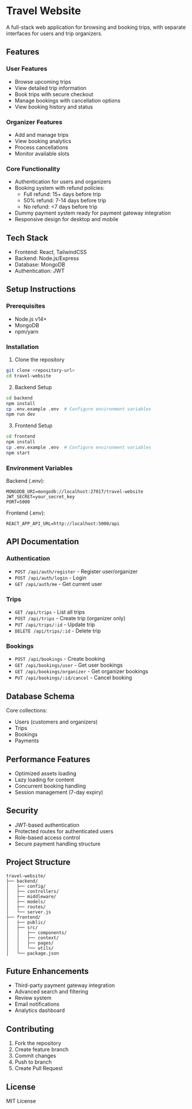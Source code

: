 # Travel Website

A full-stack web application for browsing and booking trips, with separate interfaces for users and trip organizers.

## Features

### User Features
- Browse upcoming trips
- View detailed trip information
- Book trips with secure checkout
- Manage bookings with cancellation options
- View booking history and status

### Organizer Features
- Add and manage trips
- View booking analytics
- Process cancellations
- Monitor available slots

### Core Functionality
- Authentication for users and organizers
- Booking system with refund policies:
  - Full refund: 15+ days before trip
  - 50% refund: 7-14 days before trip
  - No refund: <7 days before trip
- Dummy payment system ready for payment gateway integration
- Responsive design for desktop and mobile

## Tech Stack

- Frontend: React, TailwindCSS
- Backend: Node.js/Express
- Database: MongoDB
- Authentication: JWT

## Setup Instructions

### Prerequisites
- Node.js v14+
- MongoDB
- npm/yarn

### Installation

1. Clone the repository
```bash
git clone <repository-url>
cd travel-website
```

2. Backend Setup
```bash
cd backend
npm install
cp .env.example .env  # Configure environment variables
npm run dev
```

3. Frontend Setup
```bash
cd frontend
npm install
cp .env.example .env  # Configure environment variables
npm start
```

### Environment Variables

Backend (.env):
```
MONGODB_URI=mongodb://localhost:27017/travel-website
JWT_SECRET=your_secret_key
PORT=5000
```

Frontend (.env):
```
REACT_APP_API_URL=http://localhost:5000/api
```

## API Documentation

### Authentication
- `POST /api/auth/register` - Register user/organizer
- `POST /api/auth/login` - Login
- `GET /api/auth/me` - Get current user

### Trips
- `GET /api/trips` - List all trips
- `POST /api/trips` - Create trip (organizer only)
- `PUT /api/trips/:id` - Update trip
- `DELETE /api/trips/:id` - Delete trip

### Bookings
- `POST /api/bookings` - Create booking
- `GET /api/bookings/user` - Get user bookings
- `GET /api/bookings/organizer` - Get organizer bookings
- `PUT /api/bookings/:id/cancel` - Cancel booking

## Database Schema

Core collections:
- Users (customers and organizers)
- Trips
- Bookings
- Payments

## Performance Features

- Optimized assets loading
- Lazy loading for content
- Concurrent booking handling
- Session management (7-day expiry)

## Security

- JWT-based authentication
- Protected routes for authenticated users
- Role-based access control
- Secure payment handling structure

## Project Structure
```
travel-website/
├── backend/
│   ├── config/
│   ├── controllers/
│   ├── middleware/
│   ├── models/
│   ├── routes/
│   └── server.js
├── frontend/
│   ├── public/
│   ├── src/
│   │   ├── components/
│   │   ├── context/
│   │   ├── pages/
│   │   └── utils/
│   └── package.json
```

## Future Enhancements

- Third-party payment gateway integration
- Advanced search and filtering
- Review system
- Email notifications
- Analytics dashboard

## Contributing

1. Fork the repository
2. Create feature branch
3. Commit changes
4. Push to branch
5. Create Pull Request

## License

MIT License
